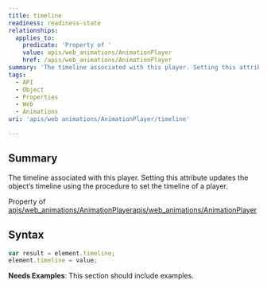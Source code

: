 ```yaml
---
title: timeline
readiness: readiness-state
relationships:
  applies_to:
    predicate: 'Property of '
    value: apis/web_animations/AnimationPlayer
    href: /apis/web_animations/AnimationPlayer
summary: 'The timeline associated with this player. Setting this attribute updates the object’s timeline using the procedure to set the timeline of a player.'
tags:
  - API
  - Object
  - Properties
  - Web
  - Animations
uri: 'apis/web animations/AnimationPlayer/timeline'

---
```

## Summary

The timeline associated with this player. Setting this attribute updates the object’s timeline using the procedure to set the timeline of a player.

Property of [apis/web\_animations/AnimationPlayer](/apis/web_animations/AnimationPlayer)[apis/web\_animations/AnimationPlayer](/apis/web_animations/AnimationPlayer)

## Syntax

``` js
var result = element.timeline;
element.timeline = value;
```

**Needs Examples**: This section should include examples.

